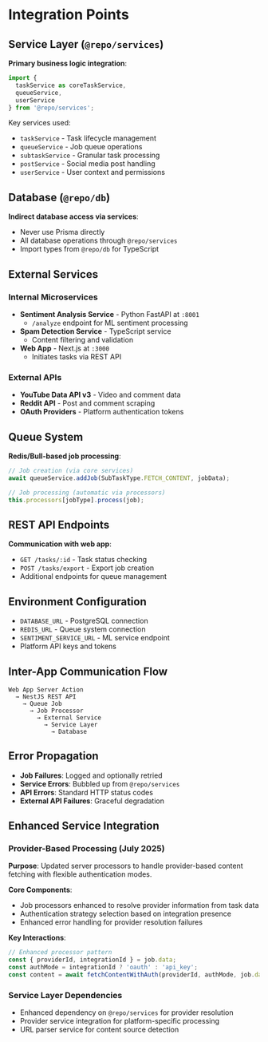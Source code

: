 # Integration Points

## Service Layer (`@repo/services`)
**Primary business logic integration**:

```typescript
import { 
  taskService as coreTaskService,
  queueService,
  userService 
} from '@repo/services';
```

Key services used:
- `taskService` - Task lifecycle management
- `queueService` - Job queue operations  
- `subtaskService` - Granular task processing
- `postService` - Social media post handling
- `userService` - User context and permissions

## Database (`@repo/db`)
**Indirect database access via services**:
- Never use Prisma directly
- All database operations through `@repo/services`
- Import types from `@repo/db` for TypeScript

## External Services

### Internal Microservices
- **Sentiment Analysis Service** - Python FastAPI at `:8001`
  - `/analyze` endpoint for ML sentiment processing
- **Spam Detection Service** - TypeScript service
  - Content filtering and validation
- **Web App** - Next.js at `:3000`
  - Initiates tasks via REST API

### External APIs
- **YouTube Data API v3** - Video and comment data
- **Reddit API** - Post and comment scraping  
- **OAuth Providers** - Platform authentication tokens

## Queue System
**Redis/Bull-based job processing**:

```typescript
// Job creation (via core services)
await queueService.addJob(SubTaskType.FETCH_CONTENT, jobData);

// Job processing (automatic via processors)
this.processors[jobType].process(job);
```

## REST API Endpoints
**Communication with web app**:
- `GET /tasks/:id` - Task status checking
- `POST /tasks/export` - Export job creation
- Additional endpoints for queue management

## Environment Configuration
- `DATABASE_URL` - PostgreSQL connection
- `REDIS_URL` - Queue system connection
- `SENTIMENT_SERVICE_URL` - ML service endpoint
- Platform API keys and tokens

## Inter-App Communication Flow
```
Web App Server Action 
  → NestJS REST API 
    → Queue Job 
      → Job Processor 
        → External Service 
          → Service Layer 
            → Database
```

## Error Propagation
- **Job Failures**: Logged and optionally retried
- **Service Errors**: Bubbled up from `@repo/services`
- **API Errors**: Standard HTTP status codes
- **External API Failures**: Graceful degradation

## Enhanced Service Integration

### Provider-Based Processing (July 2025)

**Purpose**: Updated server processors to handle provider-based content fetching with flexible authentication modes.

**Core Components**:
- Job processors enhanced to resolve provider information from task data
- Authentication strategy selection based on integration presence
- Enhanced error handling for provider resolution failures

**Key Interactions**:
```typescript
// Enhanced processor pattern
const { providerId, integrationId } = job.data;
const authMode = integrationId ? 'oauth' : 'api_key';
const content = await fetchContentWithAuth(providerId, authMode, job.data);
```

### Service Layer Dependencies
- Enhanced dependency on `@repo/services` for provider resolution
- Provider service integration for platform-specific processing
- URL parser service for content source detection
